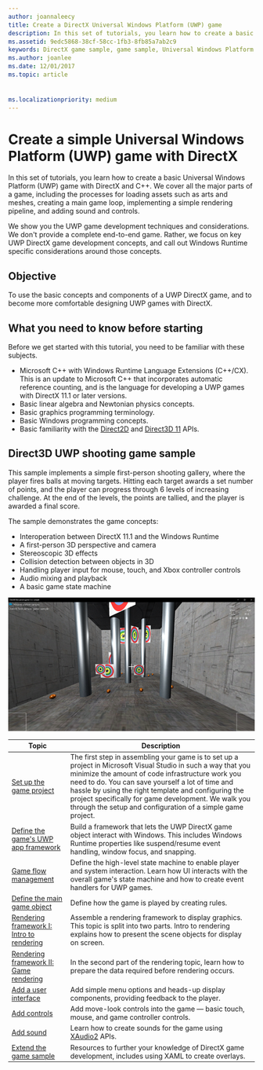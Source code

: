 ```yaml
---
author: joannaleecy
title: Create a DirectX Universal Windows Platform (UWP) game
description: In this set of tutorials, you learn how to create a basic Universal Windows Platform (UWP) game with DirectX and C++.
ms.assetid: 9edc5868-38cf-58cc-1fb3-8fb85a7ab2c9
keywords: DirectX game sample, game sample, Universal Windows Platform (UWP), Direct3D 11 game
ms.author: joanlee
ms.date: 12/01/2017
ms.topic: article


ms.localizationpriority: medium
---
```


# Create a simple Universal Windows Platform (UWP) game with DirectX

In this set of tutorials, you learn how to create a basic Universal Windows Platform (UWP) game with DirectX and C++. We cover all the major parts of a game, including the processes for loading assets such as arts and meshes, creating a main game loop, implementing a simple rendering pipeline, and adding sound and controls.

We show you the UWP game development techniques and considerations. We don't provide a complete end-to-end game. Rather, we focus on key UWP DirectX game development concepts, and call out Windows Runtime specific considerations around those concepts.

## Objective

To use the basic concepts and components of a UWP DirectX game, and to become more comfortable designing UWP games with DirectX.

## What you need to know before starting


Before we get started with this tutorial, you need to be familiar with these subjects.

-   Microsoft C++ with Windows Runtime Language Extensions (C++/CX). This is an update to Microsoft C++ that incorporates automatic reference counting, and is the language for developing a UWP games with DirectX 11.1 or later versions.
-   Basic linear algebra and Newtonian physics concepts.
-   Basic graphics programming terminology.
-   Basic Windows programming concepts.
-   Basic familiarity with the [Direct2D](https://msdn.microsoft.com/library/windows/apps/dd370990.aspx) and [Direct3D 11](https://msdn.microsoft.com/library/windows/desktop/hh404569) APIs.

##  Direct3D UWP shooting game sample


This sample implements a simple first-person shooting gallery, where the player fires balls at moving targets. Hitting each target awards a set number of points, and the player can progress through 6 levels of increasing challenge. At the end of the levels, the points are tallied, and the player is awarded a final score.

The sample demonstrates the game concepts:

-   Interoperation between DirectX 11.1 and the Windows Runtime
-   A first-person 3D perspective and camera
-   Stereoscopic 3D effects
-   Collision detection between objects in 3D
-   Handling player input for mouse, touch, and Xbox controller controls
-   Audio mixing and playback
-   A basic game state machine

![the game sample in action](images/simple-dx-game-overview.png)

| Topic | Description |
|-------|-------------|
|[Set up the game project](tutorial--setting-up-the-games-infrastructure.md) | The first step in assembling your game is to set up a project in Microsoft Visual Studio in such a way that you minimize the amount of code infrastructure work you need to do. You can save yourself a lot of time and hassle by using the right template and configuring the project specifically for game development. We walk you through the setup and configuration of a simple game project. |
| [Define the game's UWP app framework](tutorial--building-the-games-uwp-app-framework.md) | Build a framework that lets the UWP DirectX game object interact with Windows. This includes Windows Runtime properties like suspend/resume event handling, window focus, and snapping.  |
| [Game flow management](tutorial-game-flow-management.md) | Define the high-level state machine to enable player and system interaction. Learn how UI interacts with the overall game's state machine and how to create event handlers for UWP games. |
| [Define the main game object](tutorial--defining-the-main-game-loop.md) | Define how the game is played by creating rules. |
| [Rendering framework I: Intro to rendering](tutorial--assembling-the-rendering-pipeline.md) | Assemble a rendering framework to display graphics. This topic is split into two parts. Intro to rendering explains how to present the scene objects for display on screen. |
| [Rendering framework II: Game rendering](tutorial-game-rendering.md) | In the second part of the rendering topic, learn how to prepare the data required before rendering occurs. |
| [Add a user interface](tutorial--adding-a-user-interface.md) | Add simple menu options and heads-up display components, providing feedback to the player. |
| [Add controls](tutorial--adding-controls.md) | Add move-look controls into the game &mdash; basic touch, mouse, and game controller controls. |
| [Add sound](tutorial--adding-sound.md) | Learn how to create sounds for the game using [XAudio2](https://msdn.microsoft.com/library/windows/desktop/ee415813) APIs. |
| [Extend the game sample](tutorial-resources.md) | Resources to further your knowledge of DirectX game development, includes using XAML to create overlays. |